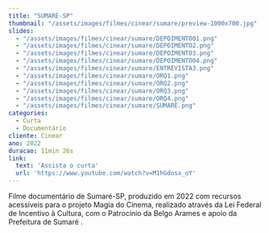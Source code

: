 ```yaml
---
title: "SUMARE-SP"
thumbnail: "/assets/images/filmes/cinear/sumare/preview-1000x700.jpg"
slides:
  - "/assets/images/filmes/cinear/sumare/DEPOIMENTO01.png"
  - "/assets/images/filmes/cinear/sumare/DEPOIMENTO2.png"
  - "/assets/images/filmes/cinear/sumare/DEPOIMENTO3.png"
  - "/assets/images/filmes/cinear/sumare/DEPOIMENTO04.png"
  - "/assets/images/filmes/cinear/sumare/ENTREVISTA3.png"
  - "/assets/images/filmes/cinear/sumare/ORQ1.png"
  - "/assets/images/filmes/cinear/sumare/ORQ2.png"
  - "/assets/images/filmes/cinear/sumare/ORQ3.png"
  - "/assets/images/filmes/cinear/sumare/ORQ4.png"
  - "/assets/images/filmes/cinear/sumare/SUMARÉ.png"
categories:
  - Curta
  - Documentário
cliente: Cinear
ano: 2022
duracao: 11min 26s
link:
  text: 'Assista o curta'
  url: 'https://www.youtube.com/watch?v=M1hGdosx_oY'
---
```


Filme documentário de Sumaré-SP, produzido em 2022 com recursos acessíveis para o projeto Magia do Cinema, realizado através da Lei Federal de Incentivo à Cultura, com o Patrocínio da Belgo Arames e apoio da Prefeitura de Sumaré .
